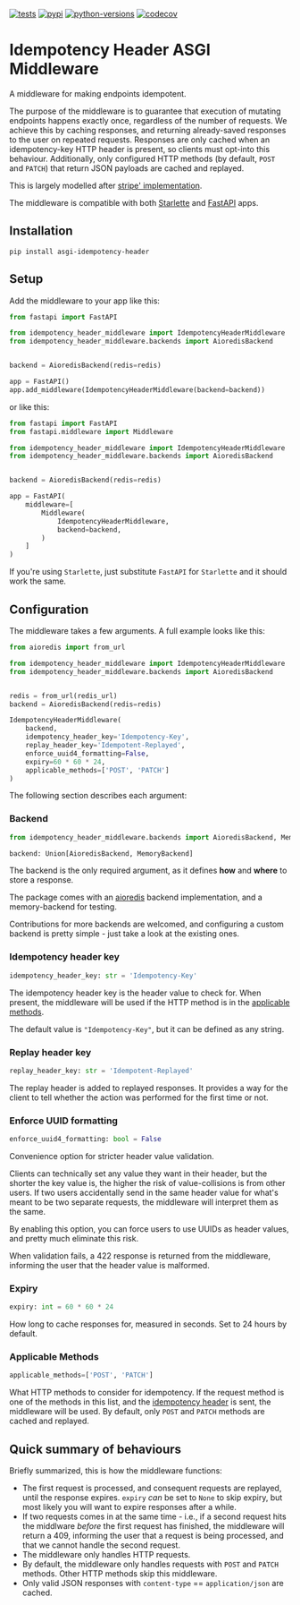 [![tests](https://github.com/sondrelg/asgi-idempotency-header/actions/workflows/test.yml/badge.svg)](https://github.com/sondrelg/asgi-idempotency-header/actions/workflows/test.yml)
[![pypi](https://img.shields.io/pypi/v/asgi-idempotency-header.svg)](https://pypi.org/project/drf-openapi-tester/)
[![python-versions](https://img.shields.io/badge/python-3.8%2B-blue)](https://pypi.org/project/asgi-idempotency-header)
[![codecov](https://codecov.io/gh/sondrelg/asgi-idempotency-header/branch/main/graph/badge.svg?token=UOJTCSY8H7)](https://codecov.io/gh/sondrelg/asgi-idempotency-header)

# Idempotency Header ASGI Middleware

A middleware for making endpoints idempotent.

The purpose of the middleware is to guarantee that execution of mutating endpoints happens exactly once,
regardless of the number of requests.
We achieve this by caching responses, and returning already-saved responses to the user on repeated requests.
Responses are only cached when an idempotency-key HTTP header is present, so clients must opt-into this behaviour.
Additionally, only configured HTTP methods (by default, `POST` and `PATCH`) that return JSON payloads are cached and replayed.

This is largely modelled after [stripe' implementation](https://stripe.com/docs/api/idempotent_requests).

The middleware is compatible with both [Starlette](https://github.com/encode/starlette)
and [FastAPI](https://github.com/tiangolo/fastapi) apps.

## Installation

```
pip install asgi-idempotency-header
```

## Setup

Add the middleware to your app like this:

```python
from fastapi import FastAPI

from idempotency_header_middleware import IdempotencyHeaderMiddleware
from idempotency_header_middleware.backends import AioredisBackend


backend = AioredisBackend(redis=redis)

app = FastAPI()
app.add_middleware(IdempotencyHeaderMiddleware(backend=backend))
```

or like this:

```python
from fastapi import FastAPI
from fastapi.middleware import Middleware

from idempotency_header_middleware import IdempotencyHeaderMiddleware
from idempotency_header_middleware.backends import AioredisBackend


backend = AioredisBackend(redis=redis)

app = FastAPI(
    middleware=[
        Middleware(
            IdempotencyHeaderMiddleware,
            backend=backend,
        )
    ]
)
```

If you're using `Starlette`, just substitute `FastAPI` for `Starlette` and it should work the same.

## Configuration

The middleware takes a few arguments. A full example looks like this:

```python
from aioredis import from_url

from idempotency_header_middleware import IdempotencyHeaderMiddleware
from idempotency_header_middleware.backends import AioredisBackend


redis = from_url(redis_url)
backend = AioredisBackend(redis=redis)

IdempotencyHeaderMiddleware(
    backend,
    idempotency_header_key='Idempotency-Key',
    replay_header_key='Idempotent-Replayed',
    enforce_uuid4_formatting=False,
    expiry=60 * 60 * 24,
    applicable_methods=['POST', 'PATCH']
)
```

The following section describes each argument:

### Backend

```python
from idempotency_header_middleware.backends import AioredisBackend, MemoryBackend

backend: Union[AioredisBackend, MemoryBackend]
```

The backend is the only required argument, as it defines **how** and **where** to store a response.

The package comes with an [aioredis](https://github.com/aio-libs/aioredis-py) backend implementation, and a
memory-backend for testing.

Contributions for more backends are welcomed, and configuring a custom backend is pretty simple - just take a look at
the existing ones.

### Idempotency header key

```python
idempotency_header_key: str = 'Idempotency-Key'
```

The idempotency header key is the header value to check for. When present, the middleware will be used if the HTTP
method is in the [applicable methods](#applicable-methods).

The default value is `"Idempotency-Key"`, but it can be defined as any string.

### Replay header key

```python
replay_header_key: str = 'Idempotent-Replayed'
```

The replay header is added to replayed responses. It provides a way for the client to tell whether the action was
performed for the first time or not.

### Enforce UUID formatting

```python
enforce_uuid4_formatting: bool = False
```

Convenience option for stricter header value validation.

Clients can technically set any value they want in their header,
but the shorter the key value is, the higher the risk of value-collisions is from other users.
If two users accidentally send in the same header value for what's meant to be two separate requests,
the middleware will interpret them as the same.

By enabling this option, you can force users to use UUIDs as header values, and pretty much eliminate this risk.

When validation fails, a 422 response is returned from the middleware, informing the user that the header value is malformed.

### Expiry

```python
expiry: int = 60 * 60 * 24
```

How long to cache responses for, measured in seconds. Set to 24 hours by default.

### Applicable Methods

```python
applicable_methods=['POST', 'PATCH']
```

What HTTP methods to consider for idempotency. If the request method is one of the methods in this list, and the
[idempotency header](#idempotency-header-key) is sent, the middleware will be used. By default, only `POST`
and `PATCH` methods are cached and replayed.

## Quick summary of behaviours

Briefly summarized, this is how the middleware functions:

- The first request is processed, and consequent requests are replayed, until the response expires.
  `expiry` *can* be set to `None` to skip expiry, but most likely you will want to expire responses
  after a while.
- If two requests comes in at the same time - i.e., if a second request hits the middlware *before*
  the first request has finished, the middleware will return a 409, informing the user that a request
  is being processed, and that we cannot handle the second request.
- The middleware only handles HTTP requests.
- By default, the middleware only handles requests with `POST` and `PATCH` methods. Other HTTP methods skip this middleware.
- Only valid JSON responses with `content-type` == `application/json` are cached.
